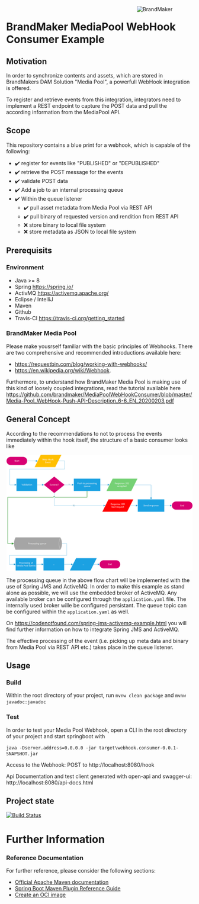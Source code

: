 <img align="right" src="https://raw.githubusercontent.com/brandmaker/MediaPoolWebHookConsumer/master/BrandMaker_Logo_on_light_bg.png" alt="BrandMaker" width="30%" height="30%">

# BrandMaker MediaPool WebHook Consumer Example

## Motivation

In order to synchronize contents and assets, which are stored in BrandMakers DAM Solution "Media Pool", a powerfull WebHook integration is offered.

To register and retrieve events from this integration, integrators need to implement a REST endpoint to capture the POST data and pull 
the according information from the MediaPool API.

## Scope

This repository contains a blue print for a webhook, which is capable of the following:

* :heavy_check_mark: register for events like "PUBLISHED" or "DEPUBLISHED"
* :heavy_check_mark: retrieve the POST message for the events
* :heavy_check_mark: validate POST data
* :heavy_check_mark: Add a job to an internal processing queue
* :heavy_check_mark: Within the queue listener
	* :heavy_check_mark: pull asset metadata from Media Pool via REST API
	* :heavy_check_mark: pull binary of requested version and rendition from REST API
	* :x: store binary to local file system
	* :x: store metadata as JSON to local file system

## Prerequisits

### Environment

* Java >= 8
* Spring https://spring.io/
* ActivMQ https://activemq.apache.org/
* Eclipse / IntelliJ
* Maven 
* Github
* Travis-CI https://travis-ci.org/getting_started

### BrandMaker Media Pool

Please make yousrself familiar with the basic principles of Webhooks. There are two comprehensive and recommended introductions available here:

* https://requestbin.com/blog/working-with-webhooks/
* https://en.wikipedia.org/wiki/Webhook. 

Furthermore, to understand how BrandMaker Media Pool is making use of this kind of loosely coupled integrations, read the tutorial available here
https://github.com/brandmaker/MediaPoolWebHookConsumer/blob/master/Media-Pool_WebHook-Push-API-Description_6-6_EN_20200203.pdf

## General Concept

According to the recommendations to not to process the events immediately within the hook itself, the structure of a basic consumer looks like

![Consumer Structure](./Media%20Poool%20Web-Hooks%20Consumer.png)

The processing queue in the above flow chart will be implemented with the use of Spring JMS and ActiveMQ. In order to make this example as stand alone as possible, 
we will use the embedded broker of ActiveMQ. Any available broker can be configured through the `application.yaml` file. The internally used broker wille be configured persistant.
The queue topic can be configured within the `application.yaml` as well.

On https://codenotfound.com/spring-jms-activemq-example.html  you will find further information on how to integrate Spring JMS and ActiveMQ. 

The effective processing of the event (i.e. picking up meta data and binary from Media Pool via REST API etc.) takes place in the queue listener.

## Usage

### Build

Within the root directory of your project, run `mvnw clean package` and `mvnw javadoc:javadoc`

### Test

In order to test your Media Pool Webhook, open a CLI in the root directory of your project and start springboot with

```
java -Dserver.address=0.0.0.0 -jar target\webhook.consumer-0.0.1-SNAPSHOT.jar
```

Access to the Webhook: POST to http://localhost:8080/hook

Api Documentation and test client generated with open-api and swagger-ui: http://localhost:8080/api-docs.html

## Project state

[![Build Status](https://travis-ci.org/brandmaker/MediaPoolWebHookConsumer.svg?branch=master)](https://travis-ci.org/brandmaker/MediaPoolWebHookConsumer)


# Further Information

### Reference Documentation
For further reference, please consider the following sections:

* [Official Apache Maven documentation](https://maven.apache.org/guides/index.html)
* [Spring Boot Maven Plugin Reference Guide](https://docs.spring.io/spring-boot/docs/2.3.0.M3/maven-plugin/html/)
* [Create an OCI image](https://docs.spring.io/spring-boot/docs/2.3.0.M3/maven-plugin/html/#build-image)
